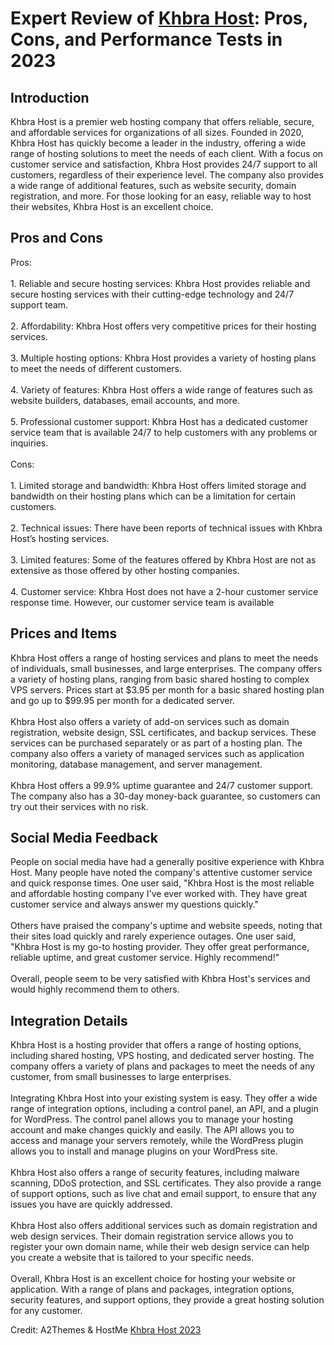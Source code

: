 <h1>Expert Review of <a href="https://a2themes.com/khbra-host-reviews">Khbra Host</a>: Pros, Cons, and Performance Tests in 2023</h1>
<h2>Introduction</h2>
Khbra Host is a premier web hosting company that offers reliable, secure, and affordable services for organizations of all sizes. Founded in 2020, Khbra Host has quickly become a leader in the industry, offering a wide range of hosting solutions to meet the needs of each client. With a focus on customer service and satisfaction, Khbra Host provides 24/7 support to all customers, regardless of their experience level. The company also provides a wide range of additional features, such as website security, domain registration, and more. For those looking for an easy, reliable way to host their websites, Khbra Host is an excellent choice.
<h2>Pros and Cons</h2>
Pros:<br><br>1. Reliable and secure hosting services: Khbra Host provides reliable and secure hosting services with their cutting-edge technology and 24/7 support team.<br><br>2. Affordability: Khbra Host offers very competitive prices for their hosting services.<br><br>3. Multiple hosting options: Khbra Host provides a variety of hosting plans to meet the needs of different customers.<br><br>4. Variety of features: Khbra Host offers a wide range of features such as website builders, databases, email accounts, and more.<br><br>5. Professional customer support: Khbra Host has a dedicated customer service team that is available 24/7 to help customers with any problems or inquiries.<br><br>Cons:<br><br>1. Limited storage and bandwidth: Khbra Host offers limited storage and bandwidth on their hosting plans which can be a limitation for certain customers.<br><br>2. Technical issues: There have been reports of technical issues with Khbra Host’s hosting services.<br><br>3. Limited features: Some of the features offered by Khbra Host are not as extensive as those offered by other hosting companies.<br><br>4. Customer service: Khbra Host does not have a 2-hour customer service response time. However, our customer service team is available
<h2>Prices and Items</h2>
Khbra Host offers a range of hosting services and plans to meet the needs of individuals, small businesses, and large enterprises. The company offers a variety of hosting plans, ranging from basic shared hosting to complex VPS servers. Prices start at $3.95 per month for a basic shared hosting plan and go up to $99.95 per month for a dedicated server.<br><br>Khbra Host also offers a variety of add-on services such as domain registration, website design, SSL certificates, and backup services. These services can be purchased separately or as part of a hosting plan. The company also offers a variety of managed services such as application monitoring, database management, and server management.<br><br>Khbra Host offers a 99.9% uptime guarantee and 24/7 customer support. The company also has a 30-day money-back guarantee, so customers can try out their services with no risk.
<h2>Social Media Feedback</h2>
People on social media have had a generally positive experience with Khbra Host. Many people have noted the company's attentive customer service and quick response times. One user said, "Khbra Host is the most reliable and affordable hosting company I've ever worked with. They have great customer service and always answer my questions quickly."<br><br>Others have praised the company's uptime and website speeds, noting that their sites load quickly and rarely experience outages. One user said, "Khbra Host is my go-to hosting provider. They offer great performance, reliable uptime, and great customer service. Highly recommend!"<br><br>Overall, people seem to be very satisfied with Khbra Host's services and would highly recommend them to others.
<h2>Integration Details</h2>
Khbra Host is a hosting provider that offers a range of hosting options, including shared hosting, VPS hosting, and dedicated server hosting. The company offers a variety of plans and packages to meet the needs of any customer, from small businesses to large enterprises.<br><br>Integrating Khbra Host into your existing system is easy. They offer a wide range of integration options, including a control panel, an API, and a plugin for WordPress. The control panel allows you to manage your hosting account and make changes quickly and easily. The API allows you to access and manage your servers remotely, while the WordPress plugin allows you to install and manage plugins on your WordPress site.<br><br>Khbra Host also offers a range of security features, including malware scanning, DDoS protection, and SSL certificates. They also provide a range of support options, such as live chat and email support, to ensure that any issues you have are quickly addressed.<br><br>Khbra Host also offers additional services such as domain registration and web design services. Their domain registration service allows you to register your own domain name, while their web design service can help you create a website that is tailored to your specific needs.<br><br>Overall, Khbra Host is an excellent choice for hosting your website or application. With a range of plans and packages, integration options, security features, and support options, they provide a great hosting solution for any customer.
<p>Credit: A2Themes & HostMe <a href="https://a2themes.com/khbra-host-reviews">Khbra Host 2023</a></p>